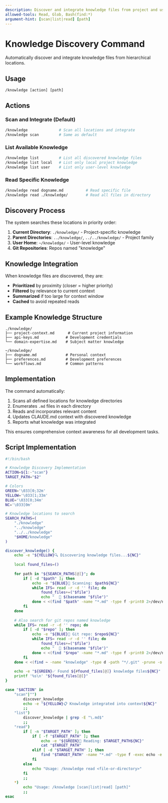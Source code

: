 ```yaml
---
description: Discover and integrate knowledge files from project and user directories
allowed-tools: Read, Glob, Bash(find:*)
argument-hint: [scan|list|read] [path]
---
```


# Knowledge Discovery Command

Automatically discover and integrate knowledge files from hierarchical locations.

## Usage

```
/knowledge [action] [path]
```

## Actions

### Scan and Integrate (Default)
```bash
/knowledge              # Scan all locations and integrate
/knowledge scan         # Same as default
```

### List Available Knowledge
```bash
/knowledge list         # List all discovered knowledge files
/knowledge list local   # List only local project knowledge
/knowledge list user    # List only user-level knowledge
```

### Read Specific Knowledge
```bash
/knowledge read dogname.md          # Read specific file
/knowledge read ./knowledge/        # Read all files in directory
```

## Discovery Process

The system searches these locations in priority order:

1. **Current Directory**: `./knowledge/` - Project-specific knowledge
2. **Parent Directories**: `../knowledge/`, `../../knowledge/` - Project family
3. **User Home**: `~/knowledge/` - User-level knowledge  
4. **Git Repositories**: Repos named "knowledge"

## Knowledge Integration

When knowledge files are discovered, they are:

- **Prioritized** by proximity (closer = higher priority)
- **Filtered** by relevance to current context
- **Summarized** if too large for context window
- **Cached** to avoid repeated reads

## Example Knowledge Structure

```
./knowledge/
├── project-context.md      # Current project information
├── api-keys.md            # Development credentials
└── domain-expertise.md    # Subject matter knowledge

~/knowledge/  
├── dogname.md             # Personal context
├── preferences.md         # Development preferences
└── workflows.md           # Common patterns
```

## Implementation

The command automatically:
1. Scans all defined locations for knowledge directories
2. Enumerates `.md` files in each directory
3. Reads and incorporates relevant content
4. Updates CLAUDE.md context with discovered knowledge
5. Reports what knowledge was integrated

This ensures comprehensive context awareness for all development tasks.

## Script Implementation

```bash
#!/bin/bash

# Knowledge Discovery Implementation
ACTION=${1:-"scan"}
TARGET_PATH="$2"

# Colors
GREEN='\033[0;32m'
YELLOW='\033[1;33m'
BLUE='\033[0;34m'
NC='\033[0m'

# Knowledge locations to search
SEARCH_PATHS=(
    "./knowledge"
    "../knowledge" 
    "../../knowledge"
    "$HOME/knowledge"
)

discover_knowledge() {
    echo -e "${YELLOW}🔍 Discovering knowledge files...${NC}"
    
    local found_files=()
    
    for path in "${SEARCH_PATHS[@]}"; do
        if [ -d "$path" ]; then
            echo -e "${BLUE}📁 Scanning: $path${NC}"
            while IFS= read -r -d '' file; do
                found_files+=("$file")
                echo "  📄 $(basename "$file")"
            done < <(find "$path" -name "*.md" -type f -print0 2>/dev/null)
        fi
    done
    
    # Also search for git repos named knowledge
    while IFS= read -r -d '' repo; do
        if [ -d "$repo" ]; then
            echo -e "${BLUE}📁 Git repo: $repo${NC}"
            while IFS= read -r -d '' file; do
                found_files+=("$file")
                echo "  📄 $(basename "$file")"
            done < <(find "$repo" -name "*.md" -type f -print0 2>/dev/null)
        fi
    done < <(find ~ -name "knowledge" -type d -path "*/.git" -prune -o -name "knowledge" -type d -print0 2>/dev/null)
    
    echo -e "${GREEN}✅ Found ${#found_files[@]} knowledge files${NC}"
    printf '%s\n' "${found_files[@]}"
}

case "$ACTION" in
    "scan"|"")
        discover_knowledge
        echo -e "${YELLOW}📋 Knowledge integrated into context${NC}"
        ;;
    "list")
        discover_knowledge | grep -E "\.md$"
        ;;
    "read")
        if [ -n "$TARGET_PATH" ]; then
            if [ -f "$TARGET_PATH" ]; then
                echo -e "${GREEN}📖 Reading: $TARGET_PATH${NC}"
                cat "$TARGET_PATH"
            elif [ -d "$TARGET_PATH" ]; then
                find "$TARGET_PATH" -name "*.md" -type f -exec echo -e "\n${BLUE}=== {} ===${NC}" \; -exec cat {} \;
            fi
        else
            echo "Usage: /knowledge read <file-or-directory>"
        fi
        ;;
    *)
        echo "Usage: /knowledge [scan|list|read] [path]"
        ;;
esac
```